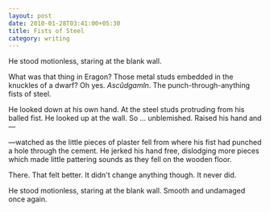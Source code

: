 ```yaml
---
layout: post
date: 2010-01-28T03:41:00+05:30
title: Fists of Steel
category: writing
---
```


He stood motionless, staring at the blank wall.

What was that thing in Eragon? Those metal studs embedded in the knuckles of a dwarf? Oh yes. *Ascûdgamln*. The punch-through-anything fists of steel.

He looked down at his own hand. At the steel studs protruding from his balled fist. He looked up at the wall. So ... unblemished. Raised his hand and—

—watched as the little pieces of plaster fell from where his fist had punched a hole through the cement. He jerked his hand free, dislodging more pieces which made little pattering sounds as they fell on the wooden floor.

There. That felt better. It didn't change anything though. It never did.

He stood motionless, staring at the blank wall. Smooth and undamaged once again.

